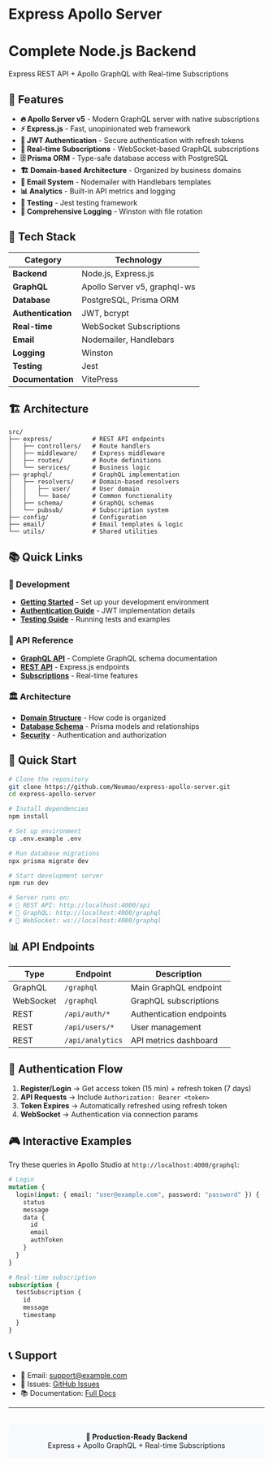 # Express Apollo Server

<div class="hero">
  <h1>Complete Node.js Backend</h1>
  <p>Express REST API + Apollo GraphQL with Real-time Subscriptions</p>
</div>

## 🚀 Features

- **🔥 Apollo Server v5** - Modern GraphQL server with native subscriptions
- **⚡ Express.js** - Fast, unopinionated web framework
- **🔐 JWT Authentication** - Secure authentication with refresh tokens
- **📡 Real-time Subscriptions** - WebSocket-based GraphQL subscriptions
- **🗄️ Prisma ORM** - Type-safe database access with PostgreSQL
- **🏗️ Domain-based Architecture** - Organized by business domains
- **📧 Email System** - Nodemailer with Handlebars templates
- **📊 Analytics** - Built-in API metrics and logging
- **🧪 Testing** - Jest testing framework
- **📝 Comprehensive Logging** - Winston with file rotation

## 🎯 Tech Stack

| Category | Technology |
|----------|------------|
| **Backend** | Node.js, Express.js |
| **GraphQL** | Apollo Server v5, graphql-ws |
| **Database** | PostgreSQL, Prisma ORM |
| **Authentication** | JWT, bcrypt |
| **Real-time** | WebSocket Subscriptions |
| **Email** | Nodemailer, Handlebars |
| **Logging** | Winston |
| **Testing** | Jest |
| **Documentation** | VitePress |

## 🏗️ Architecture

```
src/
├── express/           # REST API endpoints
│   ├── controllers/   # Route handlers
│   ├── middleware/    # Express middleware
│   ├── routes/        # Route definitions
│   └── services/      # Business logic
├── graphql/           # GraphQL implementation
│   ├── resolvers/     # Domain-based resolvers
│   │   ├── user/      # User domain
│   │   └── base/      # Common functionality
│   ├── schema/        # GraphQL schemas
│   └── pubsub/        # Subscription system
├── config/            # Configuration
├── email/             # Email templates & logic
└── utils/             # Shared utilities
```

## 📚 Quick Links

### 🔧 Development
- [**Getting Started**](/guides/) - Set up your development environment
- [**Authentication Guide**](/guides/authentication) - JWT implementation details
- [**Testing Guide**](/guides/testing) - Running tests and examples

### 📖 API Reference  
- [**GraphQL API**](/api/graphql/schema) - Complete GraphQL schema documentation
- [**REST API**](/api/rest/authentication) - Express.js endpoints
- [**Subscriptions**](/api/graphql/subscriptions) - Real-time features

### 🏛️ Architecture
- [**Domain Structure**](/architecture/domain-structure) - How code is organized
- [**Database Schema**](/architecture/database) - Prisma models and relationships
- [**Security**](/architecture/security) - Authentication and authorization

## 🚀 Quick Start

```bash
# Clone the repository
git clone https://github.com/Neumao/express-apollo-server.git
cd express-apollo-server

# Install dependencies
npm install

# Set up environment
cp .env.example .env

# Run database migrations
npx prisma migrate dev

# Start development server
npm run dev

# Server runs on:
# 📡 REST API: http://localhost:4000/api
# 🎯 GraphQL: http://localhost:4000/graphql
# 🔌 WebSocket: ws://localhost:4000/graphql
```

## 📊 API Endpoints

| Type | Endpoint | Description |
|------|----------|-------------|
| GraphQL | `/graphql` | Main GraphQL endpoint |
| WebSocket | `/graphql` | GraphQL subscriptions |
| REST | `/api/auth/*` | Authentication endpoints |
| REST | `/api/users/*` | User management |
| REST | `/api/analytics` | API metrics dashboard |

## 🔐 Authentication Flow

1. **Register/Login** → Get access token (15 min) + refresh token (7 days)
2. **API Requests** → Include `Authorization: Bearer <token>`
3. **Token Expires** → Automatically refreshed using refresh token
4. **WebSocket** → Authentication via connection params

## 🎮 Interactive Examples

Try these queries in Apollo Studio at `http://localhost:4000/graphql`:

```graphql
# Login
mutation {
  login(input: { email: "user@example.com", password: "password" }) {
    status
    message
    data {
      id
      email
      authToken
    }
  }
}

# Real-time subscription
subscription {
  testSubscription {
    id
    message
    timestamp
  }
}
```

## 📞 Support

- 📧 Email: [support@example.com](mailto:support@example.com)
- 🐛 Issues: [GitHub Issues](https://github.com/Neumao/express-apollo-server/issues)
- 📚 Documentation: [Full Docs](/guides/)

---

<div style="text-align: center; margin-top: 2rem; padding: 1rem; background: #f8f9fa; border-radius: 8px;">
  <strong>🚀 Production-Ready Backend</strong><br>
  Express + Apollo GraphQL + Real-time Subscriptions
</div>